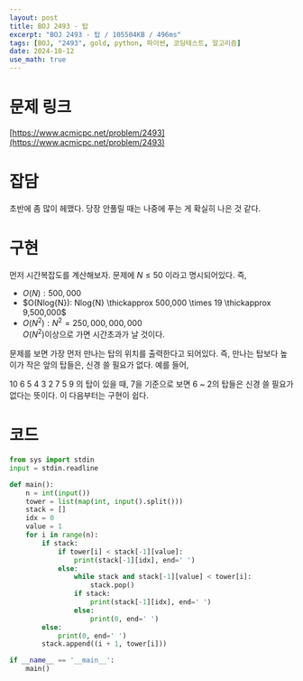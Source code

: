 ```yaml
---
layout: post
title: BOJ 2493 - 탑
excerpt: "BOJ 2493 - 탑 / 105504KB / 496ms"
tags: [BOJ, "2493", gold, python, 파이썬, 코딩테스트, 알고리즘]
date: 2024-10-12
use_math: true
---
```


# 문제 링크
[https://www.acmicpc.net/problem/2493](https://www.acmicpc.net/problem/2493)

# 잡담
초반에 좀 많이 헤맸다. 당장 안풀릴 때는 나중에 푸는 게 확실히 나은 것 같다.

# 구현
먼저 시간복잡도를 계산해보자. 문제에 $N \le 50$ 이라고 명시되어있다. 즉,  
- $O(N): 500,000$
- $O(Nlog{N}): Nlog{N} \thickapprox 500,000 \times 19 \thickapprox 9,500,000$
- $O(N^2): N^2 = 250,000,000,000$  
$O(N^2)$이상으로 가면 시간초과가 날 것이다.  
  
문제를 보면 <bold>가장 먼저 만나는 탑<bold>의 위치를 출력한다고 되어있다. 즉, 만나는 탑보다 높이가 작은 앞의 탑들은, 신경 쓸 필요가 없다. 예를 들어,  

10 6 5 4 3 2 7 5 9 의 탑이 있을 때, 7을 기준으로 보면 6 ~ 2의 탑들은 신경 쓸 필요가 없다는 뜻이다. 이 다음부터는 구현이 쉽다.

# 코드
```python
from sys import stdin
input = stdin.readline

def main():
    n = int(input())
    tower = list(map(int, input().split()))
    stack = []
    idx = 0
    value = 1
    for i in range(n):
        if stack:
            if tower[i] < stack[-1][value]:
                print(stack[-1][idx], end=' ')
            else:
                while stack and stack[-1][value] < tower[i]:
                    stack.pop()
                if stack:
                    print(stack[-1][idx], end=' ')
                else:
                    print(0, end=' ')
        else:
            print(0, end=' ')
        stack.append((i + 1, tower[i]))

if __name__ == '__main__':
    main()
```